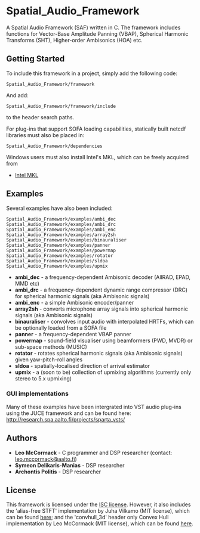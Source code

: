 # Spatial_Audio_Framework

A Spatial Audio Framework (SAF) written in C. The framework includes functions for Vector-Base Amplitude Panning (VBAP), Spherical Harmonic Transforms (SHT), Higher-order Ambisonics (HOA) etc.

## Getting Started

To include this framework in a project, simply add the following code:

```
Spatial_Audio_Framework/framework
```

And add:

```
Spatial_Audio_Framework/framework/include
```

to the header search paths.

For plug-ins that support SOFA loading capabilities, statically built netcdf libraries must also be placed in:

```
Spatial_Audio_Framework/dependencies
```

Windows users must also install Intel's MKL, which can be freely acquired from
* [Intel MKL](https://software.intel.com/en-us/articles/free-ipsxe-tools-and-libraries)

## Examples

Several examples have also been included:

```
Spatial_Audio_Framework/examples/ambi_dec
Spatial_Audio_Framework/examples/ambi_drc
Spatial_Audio_Framework/examples/ambi_enc
Spatial_Audio_Framework/examples/array2sh
Spatial_Audio_Framework/examples/binauraliser
Spatial_Audio_Framework/examples/panner
Spatial_Audio_Framework/examples/powermap
Spatial_Audio_Framework/examples/rotator
Spatial_Audio_Framework/examples/sldoa
Spatial_Audio_Framework/examples/upmix
```

* **ambi_dec** - a frequency-dependent Ambisonic decoder (AllRAD, EPAD, MMD etc)
* **ambi_drc** - a frequency-dependent dynamic range compressor (DRC) for spherical harmonic signals (aka Ambisonic signals)
* **ambi_enc** - a simple Ambisonic encoder/panner
* **array2sh** - converts microphone array signals into spherical harmonic signals (aka Ambisonic signals)
* **binauraliser** - convolves input audio with interpolated HRTFs, which can be optionally loaded from a SOFA file
* **panner** - a frequency-dependent VBAP panner
* **powermap** - sound-field visualiser using beamformers (PWD, MVDR) or sub-space methods (MUSIC)
* **rotator** - rotates spherical harmonic signals (aka Ambisonic signals) given yaw-pitch-roll angles
* **sldoa** - spatially-localised direction of arrival estimator
* **upmix** - a (soon to be) collection of upmixing algorithms (currently only stereo to 5.x upmixing)

### GUI implementations

Many of these examples have been intergrated into VST audio plug-ins using the JUCE framework and can be found here:
http://research.spa.aalto.fi/projects/sparta_vsts/

## Authors

* **Leo McCormack** - C programmer and DSP researcher (contact: leo.mccormack@aalto.fi)
* **Symeon Delikaris-Manias** - DSP researcher
* **Archontis Politis** - DSP researcher

## License

This framework is licensed under the [ISC license](https://choosealicense.com/licenses/isc/). However, it also includes the 'alias-free STFT' implementation by Juha Vilkamo (MIT license), which can be found [here](https://github.com/jvilkamo/afSTFT); and the 'convhull_3d' header only Convex Hull implementation by Leo McCormack (MIT license), which can be found [here](https://github.com/leomccormack/convhull_3d).

